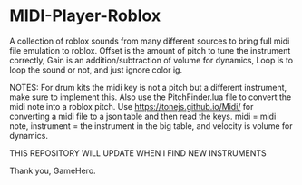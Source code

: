 # MIDI-Player-Roblox
A collection of roblox sounds from many different sources to bring full midi file emulation to roblox. Offset is the amount of pitch to tune the instrument correctly, Gain is an addition/subtraction of volume for dynamics, Loop is to loop the sound or not, and just ignore color ig.

NOTES: For drum kits the midi key is not a pitch but a different instrument, make sure to implement this. Also use the PitchFinder.lua file to convert the midi note into a roblox pitch. Use https://tonejs.github.io/Midi/ for converting a midi file to a json table and then read the keys. midi = midi note, instrument = the instrument in the big table, and velocity is volume for dynamics.

THIS REPOSITORY WILL UPDATE WHEN I FIND NEW INSTRUMENTS

Thank you, GameHero.
